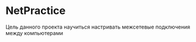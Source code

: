 # NetPractice

Цель данного проекта научиться  настривать межсетевые подключения между компьютерами
